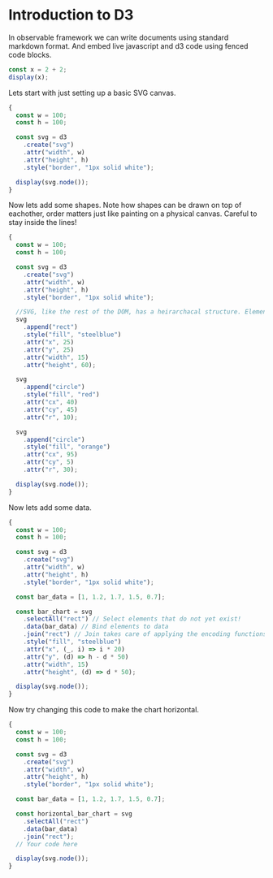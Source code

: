 # Introduction to D3

In observable framework we can write documents using standard markdown format. And embed live javascript and d3 code using fenced code blocks.

```js
const x = 2 + 2;
display(x);
```

Lets start with just setting up a basic SVG canvas.

```js
{
  const w = 100;
  const h = 100;

  const svg = d3
    .create("svg")
    .attr("width", w)
    .attr("height", h)
    .style("border", "1px solid white");

  display(svg.node());
}
```

Now lets add some shapes. Note how shapes can be drawn on top of eachother, order matters just like painting on a physical canvas. Careful to stay inside the lines!

```js
{
  const w = 100;
  const h = 100;

  const svg = d3
    .create("svg")
    .attr("width", w)
    .attr("height", h)
    .style("border", "1px solid white");

  //SVG, like the rest of the DOM, has a heirarchacal structure. Elements are emebeded within parent groups and containers. D3 makes this easy to manage.
  svg
    .append("rect")
    .style("fill", "steelblue")
    .attr("x", 25)
    .attr("y", 25)
    .attr("width", 15)
    .attr("height", 60);

  svg
    .append("circle")
    .style("fill", "red")
    .attr("cx", 40)
    .attr("cy", 45)
    .attr("r", 10);

  svg
    .append("circle")
    .style("fill", "orange")
    .attr("cx", 95)
    .attr("cy", 5)
    .attr("r", 30);

  display(svg.node());
}
```

Now lets add some data.

```js
{
  const w = 100;
  const h = 100;

  const svg = d3
    .create("svg")
    .attr("width", w)
    .attr("height", h)
    .style("border", "1px solid white");

  const bar_data = [1, 1.2, 1.7, 1.5, 0.7];

  const bar_chart = svg
    .selectAll("rect") // Select elements that do not yet exist!
    .data(bar_data) // Bind elements to data
    .join("rect") // Join takes care of applying the encoding functions to the right objects (and creating/removing them!) based on our specified selection and data binding.
    .style("fill", "steelblue")
    .attr("x", (_, i) => i * 20)
    .attr("y", (d) => h - d * 50)
    .attr("width", 15)
    .attr("height", (d) => d * 50);

  display(svg.node());
}
```

Now try changing this code to make the chart horizontal.

```js
{
  const w = 100;
  const h = 100;

  const svg = d3
    .create("svg")
    .attr("width", w)
    .attr("height", h)
    .style("border", "1px solid white");

  const bar_data = [1, 1.2, 1.7, 1.5, 0.7];

  const horizontal_bar_chart = svg
    .selectAll("rect")
    .data(bar_data)
    .join("rect");
  // Your code here

  display(svg.node());
}
```
